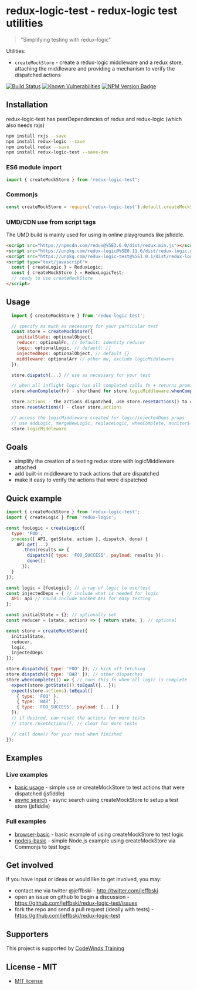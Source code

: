 # redux-logic-test - redux-logic test utilities

> "Simplifying testing with redux-logic"

Utilities:

 - `createMockStore` - create a redux-logic middleware and a redux store, attaching the middleware and providing a mechanism to verify the dispatched actions

[![Build Status](https://secure.travis-ci.org/jeffbski/redux-logic-test.png?branch=master)](http://travis-ci.org/jeffbski/redux-logic-test) [![Known Vulnerabilities](https://snyk.io/test/github/jeffbski/redux-logic-test/badge.svg)](https://snyk.io/test/github/jeffbski/redux-logic-test) [![NPM Version Badge](https://img.shields.io/npm/v/redux-logic-test.svg)](https://www.npmjs.com/package/redux-logic-test)

## Installation

redux-logic-test has peerDependencies of redux and redux-logic (which also needs rxjs)

```bash
npm install rxjs --save
npm install redux-logic --save
npm install redux --save
npm install redux-logic-test --save-dev
```

### ES6 module import

```js
import { createMockStore } from 'redux-logic-test';
```

### Commonjs

```js
const createMockStore = require('redux-logic-test').default.createMockStore;
```

### UMD/CDN use from script tags

The UMD build is mainly used for using in online playgrounds like jsfiddle.

```html
<script src="https://npmcdn.com/redux@%5E3.6.0/dist/redux.min.js"></script>
<script src="https://unpkg.com/redux-logic@%5E0.11.6/dist/redux-logic.min.js"></script>
<script src="https://unpkg.com/redux-logic-test@%5E1.0.1/dist/redux-logic-test.min.js"></script>
<script type="text/javascript">
  const { createLogic } = ReduxLogic;
  const { createMockStore } = ReduxLogicTest;
  // ready to use createMockStore
</script>
```

## Usage

```js
  import { createMockStore } from 'redux-logic-test';

  // specify as much as necessary for your particular test
  const store = createMockStore({
    initialState: optionalObject,
    reducer: optionalFn, // default: identity reducer
    logic: optionalLogic, // default: []
    injectedDeps: optionalObject, // default {}
    middleware: optionalArr // other mw, exclude logicMiddleware
  });

  store.dispatch(...) // use as necessary for your test

  // when all inflight logic has all completed calls fn + returns promise
  store.whenComplete(fn) - shorthand for store.logicMiddleware.whenComplete(fn)

  store.actions - the actions dispatched, use store.resetActions() to clear
  store.resetActions() - clear store.actions

  // access the logicMiddleware created for logic/injectedDeps props
  // use addLogic, mergeNewLogic, replaceLogic, whenComplete, monitor$
  store.logicMiddleware
```

## Goals

 - simplify the creation of a testing redux store with logicMiddleware attached
 - add built-in middleware to track actions that are dispatched
 - make it easy to verify the actions that were dispatched

## Quick example

```js
import { createMockStore } from 'redux-logic-test';
import { createLogic } from 'redux-logic';

const fooLogic = createLogic({
  type: 'FOO',
  process({ API, getState, action }, dispatch, done) {
    API.get(...)
      .then(results => {
        dispatch({ type: 'FOO_SUCCESS', payload: results });
        done();
      });
  }
});

const logic = [fooLogic]; // array of logic to use/test
const injectedDeps = { // include what is needed for logic
  API: api // could include mocked API for easy testing
};

const initialState = {}; // optionally set
const reducer = (state, action) => { return state; }; // optional

const store = createMockStore({
  initialState,
  reducer,
  logic,
  injectedDeps
});

store.dispatch({ type: 'FOO' }); // kick off fetching
store.dispatch({ type: 'BAR' }); // other dispatches
store.whenComplete(() => { // runs this fn when all logic is complete
  expect(store.getState()).toEqual({...});
  expect(store.actions).toEqual([
    { type: 'FOO' },
    { type: 'BAR' },
    { type: 'FOO_SUCCESS', payload: [...] }
  ]);
  // if desired, can reset the actions for more tests
  // store.resetActions(); // clear for more tests

  // call done() for your test when finished
});
```

## Examples

### Live examples

 - [basic usage](https://jsfiddle.net/jeffbski/w3k5t83x/) - simple use or createMockStore to test actions that were dispatched (jsfiddle)
 - [async search](https://jsfiddle.net/jeffbski/a2cd2h96/) - async search using createMockStore to setup a test store (jsfiddle)

### Full examples

 - [browser-basic](./examples/browser-basic/src/index.js) - basic example of using createMockStore to test logic
 - [nodejs-basic](./examples/nodejs-basic/src/App.test.js) - simple Node.js example using createMockStore via Commonjs to test logic


## Get involved

If you have input or ideas or would like to get involved, you may:

 - contact me via twitter @jeffbski  - <http://twitter.com/jeffbski>
 - open an issue on github to begin a discussion - <https://github.com/jeffbski/redux-logic-test/issues>
 - fork the repo and send a pull request (ideally with tests) - <https://github.com/jeffbski/redux-logic-test>

## Supporters

This project is supported by [CodeWinds Training](https://codewinds.com/)


<a name="license"/>

## License - MIT

 - [MIT license](http://github.com/jeffbski/redux-logic-test/raw/master/LICENSE.md)
